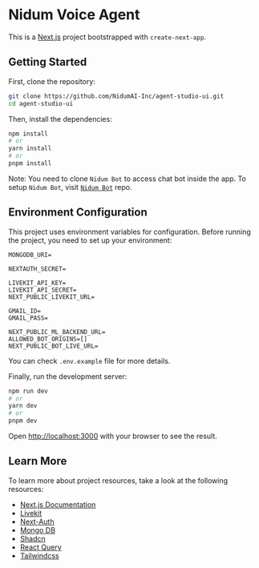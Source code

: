 # Nidum Voice Agent

This is a [Next.js](https://nextjs.org/) project bootstrapped with `create-next-app`.

## Getting Started

First, clone the repository:

```bash
git clone https://github.com/NidumAI-Inc/agent-studio-ui.git
cd agent-studio-ui
```

Then, install the dependencies:

```bash
npm install
# or
yarn install
# or
pnpm install
```

Note: You need to clone `Nidum Bot` to access chat bot inside the app. To setup `Nidum Bot`, visit [`Nidum Bot`](https://github.com/NidumAI-Inc/agent-studio-vui-widget.git) repo.

## Environment Configuration
This project uses environment variables for configuration. Before running the project, you need to set up your environment:

```
MONGODB_URI=

NEXTAUTH_SECRET=

LIVEKIT_API_KEY=
LIVEKIT_API_SECRET=
NEXT_PUBLIC_LIVEKIT_URL=

GMAIL_ID=
GMAIL_PASS=

NEXT_PUBLIC_ML_BACKEND_URL=
ALLOWED_BOT_ORIGINS=[]
NEXT_PUBLIC_BOT_LIVE_URL=
```

You can check `.env.example` file for more details.

Finally, run the development server:

```bash
npm run dev
# or
yarn dev
# or
pnpm dev
```

Open [http://localhost:3000](http://localhost:3000) with your browser to see the result.


## Learn More

To learn more about project resources, take a look at the following resources:

- [Next.js Documentation](https://nextjs.org/docs)
- [Livekit](https://livekit.io/)
- [Next-Auth](https://next-auth.js.org)
- [Mongo DB](https://github.com/mongodb/node-mongodb-native)
- [Shadcn](https://ui.shadcn.com)
- [React Query](https://tanstack.com/query/latest/docs/framework/react/overview)
- [Tailwindcss](https://tailwindcss.com)
